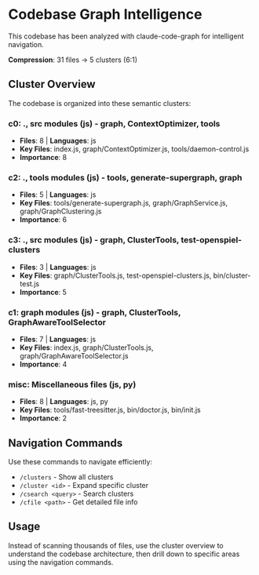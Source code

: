 # Codebase Graph Intelligence

This codebase has been analyzed with claude-code-graph for intelligent navigation.

**Compression**: 31 files → 5 clusters (6:1)

## Cluster Overview

The codebase is organized into these semantic clusters:

### c0: ., src modules (js) - graph, ContextOptimizer, tools
- **Files**: 8 | **Languages**: js
- **Key Files**: index.js, graph/ContextOptimizer.js, tools/daemon-control.js
- **Importance**: 8

### c2: ., tools modules (js) - tools, generate-supergraph, graph
- **Files**: 5 | **Languages**: js
- **Key Files**: tools/generate-supergraph.js, graph/GraphService.js, graph/GraphClustering.js
- **Importance**: 6

### c3: ., src modules (js) - graph, ClusterTools, test-openspiel-clusters
- **Files**: 3 | **Languages**: js
- **Key Files**: graph/ClusterTools.js, test-openspiel-clusters.js, bin/cluster-test.js
- **Importance**: 5

### c1: graph modules (js) - graph, ClusterTools, GraphAwareToolSelector
- **Files**: 7 | **Languages**: js
- **Key Files**: index.js, graph/ClusterTools.js, graph/GraphAwareToolSelector.js
- **Importance**: 4

### misc: Miscellaneous files (js, py)
- **Files**: 8 | **Languages**: js, py
- **Key Files**: tools/fast-treesitter.js, bin/doctor.js, bin/init.js
- **Importance**: 2

## Navigation Commands

Use these commands to navigate efficiently:

- `/clusters` - Show all clusters
- `/cluster <id>` - Expand specific cluster
- `/csearch <query>` - Search clusters
- `/cfile <path>` - Get detailed file info

## Usage

Instead of scanning thousands of files, use the cluster overview to understand the codebase architecture, then drill down to specific areas using the navigation commands.
